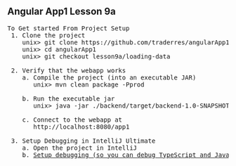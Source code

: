 Angular App1 Lesson 9a
----------------------


<pre>
To Get started From Project Setup
 1. Clone the project
    unix> git clone https://github.com/traderres/angularApp1Lessons.git angularApp1
    unix> cd angularApp1
    unix> git checkout lesson9a/loading-data

 2. Verify that the webapp works
    a. Compile the project (into an executable JAR)
       unix> mvn clean package -Pprod

    b. Run the executable jar
       unix> java -jar ./backend/target/backend-1.0-SNAPSHOT-exec.jar

    c. Connect to the webapp at
       http://localhost:8080/app1
 
 3. Setup Debugging in IntelliJ Ultimate
    a. Open the project in IntelliJ
    b. <a href="https://github.com/traderres/webClass/blob/master/learnAngular/lessons/lesson01_debug_existing_webapp.txt">Setup debugging (so you can debug TypeScript and Java code)</a>

</pre>
